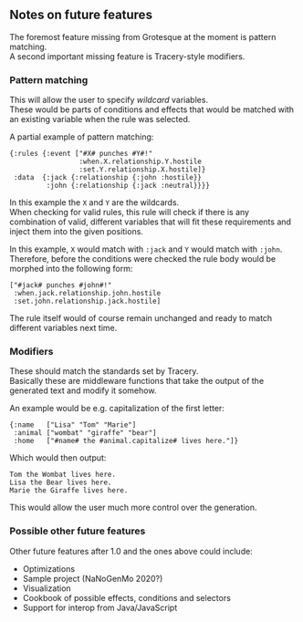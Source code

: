 ## Notes on future features
The foremost feature missing from Grotesque at the moment is pattern matching.  
A second important missing feature is Tracery-style modifiers. 

### Pattern matching
This will allow the user to specify *wildcard* variables.  
These would be parts of conditions and effects that would be matched with an existing variable when the rule was selected.  

A partial example of pattern matching:
```
{:rules {:event ["#X# punches #Y#!" 
                 :when.X.relationship.Y.hostile 
                 :set.Y.relationship.X.hostile]}
 :data  {:jack {:relationship {:john :hostile}}
         :john {:relationship {:jack :neutral}}}}
```
In this example the `X` and `Y` are the wildcards.  
When checking for valid rules, this rule will check if there is any combination of valid,
 different variables that will fit these requirements and inject them into the given positions.

In this example, `X` would match with `:jack` and `Y` would match with `:john`.  
Therefore, before the conditions were checked the rule body would be morphed into the following form:
```
["#jack# punches #john#!"
 :when.jack.relationship.john.hostile
 :set.john.relationship.jack.hostile]
```
The rule itself would of course remain unchanged and ready to match different variables next time.

### Modifiers
These should match the standards set by Tracery.  
Basically these are middleware functions that take the output of the generated text and modify it somehow.

An example would be e.g. capitalization of the first letter:
```
{:name   ["Lisa" "Tom" "Marie"]
 :animal ["wombat" "giraffe" "bear"]
 :home   ["#name# the #animal.capitalize# lives here."]}
```
Which would then output:
```
Tom the Wombat lives here.
Lisa the Bear lives here.
Marie the Giraffe lives here.
```
This would allow the user much more control over the generation.

### Possible other future features
Other future features after 1.0 and the ones above could include:
- Optimizations
- Sample project (NaNoGenMo 2020?)
- Visualization
- Cookbook of possible effects, conditions and selectors
- Support for interop from Java/JavaScript